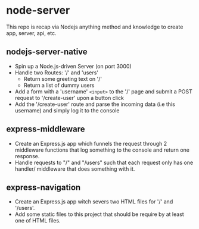 # node-server
This repo is recap via Nodejs anything method and knowledge to create app, server, api, etc.

## nodejs-server-native
- Spin up a Node.js-driven Server (on port 3000)
- Handle two Routes: '/' and 'users'
  - Return some greeting text on '/'
  - Return a list of dummy users
- Add a form with a 'username' `<input>` to the '/' page and submit a POST request to '/create-user' upon a button click
- Add the '/create-user' route and parse the incoming data (i.e this username) and simply log it to the console

## express-middleware
- Create an Express.js app which funnels the request through 2 middleware functions that log something to the console and return one response.
- Handle requests to "/" and "/users" such that each request only has one handler/ middleware that does something with it.

## express-navigation
- Create an Express.js app witch severs two HTML files for '/' and '/users'.
- Add some static files to this project that should be require by at least one of HTML files.
